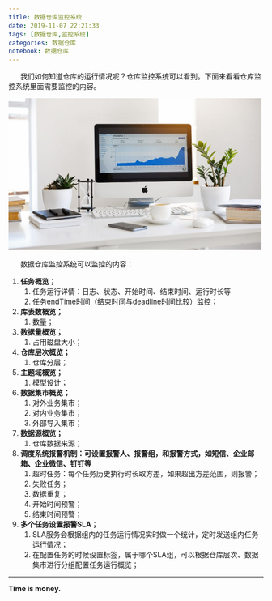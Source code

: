 ```yaml
---
title: 数据仓库监控系统
date: 2019-11-07 22:21:33
tags: [数据仓库,监控系统]
categories: 数据仓库
notebook: 数据仓库
---
```


&nbsp;&nbsp;&nbsp;&nbsp;&nbsp;&nbsp;我们如何知道仓库的运行情况呢？仓库监控系统可以看到。下面来看看仓库监控系统里面需要监控的内容。

<img src="数据仓库监控系统/monitor.jpeg" width="500" height="300"/>

<!-- more -->

&nbsp;&nbsp;&nbsp;&nbsp;&nbsp;&nbsp;数据仓库监控系统可以监控的内容：
1. <b>任务概览；</b>
   1. 任务运行详情：日志、状态、开始时间、结束时间、运行时长等
   2. 任务endTime时间（结束时间与deadline时间比较）监控；
2. <b>库表数概览；</b>
   1. 数量；
3. <b>数据量概览；</b>
   1. 占用磁盘大小；
4. <b>仓库层次概览；</b>
   1. 仓库分层；
5. <b>主题域概览；</b>
   1. 模型设计；
6. <b>数据集市概览；</b>
   1. 对外业务集市；
   2. 对内业务集市；
   3. 外部导入集市；
7. <b>数据源概览；</b>
   1. 仓库数据来源；
8. <b>调度系统报警机制：可设置报警人、报警组，和报警方式，如短信、企业邮箱、企业微信、钉钉等</b>
   1. 超时任务：每个任务历史执行时长取方差，如果超出方差范围，则报警；
   2. 失败任务；
   3. 数据重复；
   4. 开始时间预警；
   5. 结束时间预警；
9. <b>多个任务设置报警SLA；</b>
   1.  SLA服务会根据组内的任务运行情况实时做一个统计，定时发送组内任务运行情况；
   2.  在配置任务的时候设置标签，属于哪个SLA组，可以根据仓库层次、数据集市进行分组配置任务运行概览；

- - -
<b>Time is money.</b>